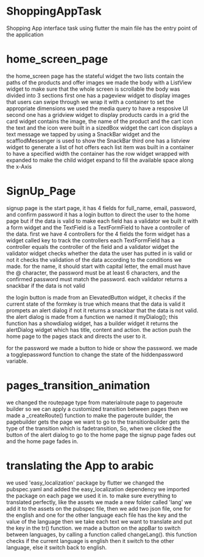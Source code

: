 # ShoppingAppTask
Shopping App interface task using flutter
the main file has the entry point of the application 

# home_screen_page
the home_screen page has the stateful widget 
the two lists contain the paths of the products and offer images 
we made the body with a ListView widget to make sure that the whole screen is scrollable
the body was divided into 3 sections
first one has a pageview widget to display images that users can swipe through we wrap it with a container to set the appropriate dimensions 
we used the media query to have a resposive UI
second one has a gridview widget to display products cards in a grid
the card widget contains the image, the name of the product and the cart icon
the text and the icon were built in a sizedBox widget
the cart icon displays a text message we tapped by using a SnackBar widget and the scafflodMessenger is used to show the SnackBar
third one has a listview widget to generate a list of hot offers
each list item was built in a container to have a specified width
the container has the row widget wrapped with expanded to make the child widget expand to fill the available space along the x-Axis


# SignUp_Page
signup page is the start page, it has 4 fields for full_name, email, password, and confirm password
it has a login button to direct the user to the home page but if the data is valid
to make each field has a validator we built it with a form widget and the TextField is a TextFormField to have a controller of the data.
first we have 4 controllers for the 4 fields
the form widget has a widget called key to track the controllers
each TextFormField has a controller equals the controller of the field and a validator widget
the validator widget checks whether the data the user has putted in is valid or not
it checks the validation of the data according to the conditions we made.
for the name, it should start with capital letter,
the email must have the @ character,
the password must be at least 6 characters,
and the confirmed password must match the password.
each validator returns a snackbar if the data is not valid

the login button is made from an ElevatedButton widget, it checks if the current state of the formkey is true which means that the data is valid it prompets an alert dialog if not it returns a snackbar that the data is not valid.
the alert dialog is made from a function we named it myDialog();
this function has a showdialog widget, has a builder widget
it returns the alertDialog widget which has title, content and action.
the action push the home page to the pages stack and directs the user to it. 

for the password we made a button to hide or show the password.
we made a togglepassword function to change the state of the hiddenpassword variable.

# pages_transition_animation
we changed the routepage type from materialroute page to pageroute builder so we can apply a customized transition between pages
then we made a _createRoute() function to make the pageroute builder,
the pagebuilder gets the page we want to go to 
the transitionbuilder gets the type of the transition which is fadetransition,
So, when we clicked the button of the alert dialog to go to the home page the signup page fades out and the home page fades in.

# translating the App to arabic
we used 'easy_localization' package by flutter 
we changed the pubspec.yaml and added the easy_localization dependency
we imported the package on each page we used it in.
to make sure everything to translated perfectly, like the assets we made a new folder called 'lang'
we add it to the assets on the pubspec file, then we add two json file, one for the english and one for the other language
each file has the key and the value of the language
then we take each text we want to translate and put the key in the tr() function.
we made a button on the appBar to switch between languages, by calling a function called changeLang().
this function checks if the current language is english then it switch to the other language, else it switch back to english.
